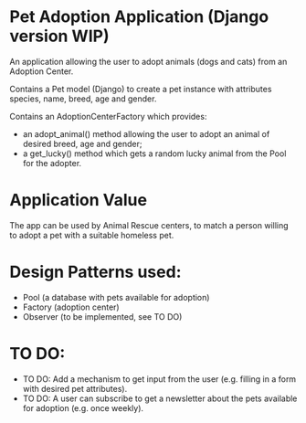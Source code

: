 # Pet Adoption Application (Django version WIP)

An application allowing the user to adopt animals (dogs and cats) from an Adoption Center.

Contains a Pet model (Django) to create a pet instance with attributes species, name, breed, age and gender.

Contains an AdoptionCenterFactory which provides:

- an adopt_animal() method allowing the user to adopt an animal of desired breed, age and gender;
- a get_lucky() method which gets a random lucky animal from the Pool for the adopter.

# Application Value
The app can be used by Animal Rescue centers, to match a person willing to adopt a pet with a suitable homeless pet.

# Design Patterns used:
- Pool (a database with pets available for adoption)
- Factory (adoption center)
- Observer (to be implemented, see TO DO)

# TO DO:
- TO DO: Add a mechanism to get input from the user (e.g. filling in a form with desired pet attributes).
- TO DO: A user can subscribe to get a newsletter about the pets available for adoption (e.g. once weekly).
